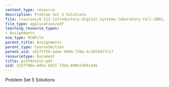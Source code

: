 ```yaml
---
content_type: resource
description: Problem Set 5 Solutions
file: /courses/6-111-introductory-digital-systems-laboratory-fall-2002/3157f46e4d5ebd1f73da690e2494cd4e_ps5f02soln.pdf
file_type: application/pdf
learning_resource_types:
- Assignments
ocw_type: OCWFile
parent_title: Assignments
parent_type: CourseSection
parent_uid: c81fff59-adae-4994-734e-4c3655077c17
resourcetype: Document
title: ps5f02soln.pdf
uid: 3157f46e-4d5e-bd1f-73da-690e2494cd4e
---
```

Problem Set 5 Solutions

